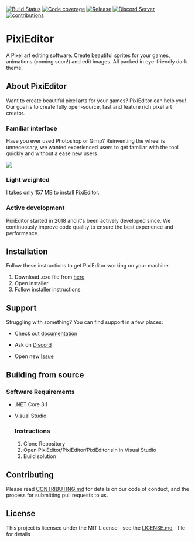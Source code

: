 [![Build Status](https://img.shields.io/azure-devops/build/flabbet/PixiEditor/3)](https://dev.azure.com/flabbet/PixiEditor/_build/latest?definitionId=3&branchName=master) 
[![Code coverage](https://img.shields.io/azure-devops/coverage/flabbet/PixiEditor/3)](https://codecov.io/gh/flabbet/PixiEditor)
[![Release](https://img.shields.io/github/v/release/flabbet/PixiEditor)](https://github.com/flabbet/PixiEditor/releases) 
[![Discord Server](https://badgen.net/badge/discord/join%20chat/7289DA?icon=discord)](https://discord.gg/qSRMYmq) 
[![contributions](https://img.shields.io/badge/contributions-open-brightgreen)](https://github.com/flabbet/PixiEditor/pulls)

# PixiEditor

A Pixel art editing software. Create beautiful sprites for your games, animations (coming soon!) and edit images. All packed in eye-friendly dark theme.

## About PixiEditor

Want to create beautiful pixel arts for your games? PixiEditor can help you! Our goal is to create fully open-source, fast and feature rich pixel art creator. 

### Familiar interface

Have you ever used Photoshop or Gimp? Reinventing the wheel is unnecessary, we wanted experienced users to get familiar with the tool quickly and without a ease new users

![](https://github.com/flabbet/PixiEditor/blob/master/Screenshot.png)



### Light weighted

I takes only 157 MB to install PixiEditor.

### Active development

PixiEditor started in 2018 and it's been actively developed since. We continuously improve code quality to ensure the best experience and performance.



## Installation

Follow these instructions to get PixiEditor working on your machine.

1. Download .exe file from [here](https://github.com/flabbet/PixiEditor/releases)
2. Open installer
3. Follow installer instructions



## Support

Struggling with something? You can find support in a few places:

* Check out [documentation](https://github.com/flabbet/PixiEditor/wiki)

* Ask on [Discord](https://discord.gg/XKbUBhj)
* Open new [Issue](https://github.com/flabbet/PixiEditor/issues)



## Building from source

### Software Requirements

* .NET Core 3.1

* Visual Studio

  ### Instructions

  1. Clone Repository
  2. Open PixiEditor/PixiEditor/PixiEditor.sln in Visual Studio
  3. Build solution

## Contributing 

Please read [CONTRIBUTING.md](https://github.com/flabbet/PixiEditor/blob/master/CONTRIBUTING.md) for details on our code of conduct, and the process for submitting pull requests to us.

## License

This project is licensed under the MIT License - see the [LICENSE.md](https://github.com/flabbet/PixiEditor/blob/master/LICENSE) - file for details
